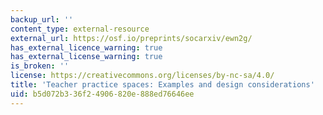 ```yaml
---
backup_url: ''
content_type: external-resource
external_url: https://osf.io/preprints/socarxiv/ewn2g/
has_external_licence_warning: true
has_external_license_warning: true
is_broken: ''
license: https://creativecommons.org/licenses/by-nc-sa/4.0/
title: 'Teacher practice spaces: Examples and design considerations'
uid: b5d072b3-36f2-4906-820e-888ed76646ee
---
```

